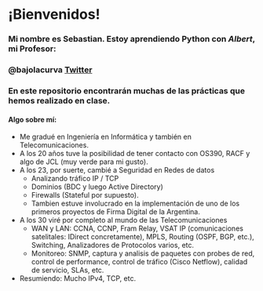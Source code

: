 
¡Bienvenidos!
=============


### Mi nombre es Sebastian. Estoy aprendiendo Python con *Albert*, mi Profesor:


### **@bajolacurva** [Twitter](https://twitter.com/bajolacurva)




### En este repositorio encontrarán muchas de las prácticas que hemos realizado en clase.


#### Algo sobre mí:

* Me gradué en Ingeniería en Informática y también en Telecomunicaciones.
* A los 20 años tuve la posibilidad de tener contacto con OS390, RACF y algo de JCL (muy verde para mi gusto).
* A los 23, por suerte, cambié a Seguridad en Redes de datos
    * Analizando tráfico IP / TCP
    * Dominios  (BDC y luego Active Directory)
    * Firewalls (Stateful por supuesto).
    * Tambien estuve involucrado en la implementación de uno de los primeros proyectos de Firma Digital de la Argentina.
* A los 30 viré por completo al mundo de las Telecomunicaciones
    * WAN y LAN: CCNA, CCNP, Fram Relay, VSAT IP (comunicaciones satelitales: IDirect concretamente), MPLS, Routing (OSPF, BGP, etc.), Switching, Analizadores de Protocolos varios, etc. 
    * Monitoreo: SNMP, captura y analisis de paquetes con probes de red, control de performance, control de tráfico (Cisco Netflow), calidad de servicio, SLAs,  etc.
* Resumiendo: Mucho IPv4, TCP, etc.

